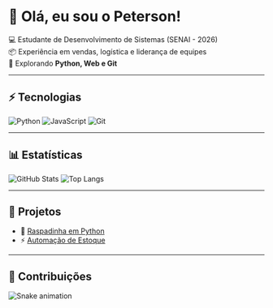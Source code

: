 # 👋 Olá, eu sou o Peterson!

💻 Estudante de Desenvolvimento de Sistemas (SENAI - 2026)  
📦 Experiência em vendas, logística e liderança de equipes  
🚀 Explorando **Python, Web e Git**  

---

## ⚡ Tecnologias
![Python](https://img.shields.io/badge/Python-3776AB?style=for-the-badge&logo=python&logoColor=fff)
![JavaScript](https://img.shields.io/badge/JavaScript-FFCE00?style=for-the-badge&logo=javascript&logoColor=000)
![Git](https://img.shields.io/badge/Git-F05032?style=for-the-badge&logo=git&logoColor=fff)

---

## 📊 Estatísticas
![GitHub Stats](https://github-readme-stats.vercel.app/api?username=petersonruivo&show_icons=true&theme=radical)
![Top Langs](https://github-readme-stats.vercel.app/api/top-langs/?username=petersonruivo&layout=compact&theme=radical)

---

## 🚀 Projetos
- 🎰 [Raspadinha em Python](https://github.com/petersonruivo/raspadinha)  
- ⚡ [Automação de Estoque](https://github.com/petersonruivo/estoque)  

---

## 🐍 Contribuições
![Snake animation](https://github.com/petersonruivo/petersonruivo/blob/output/github-contribution-grid-snake.svg)
